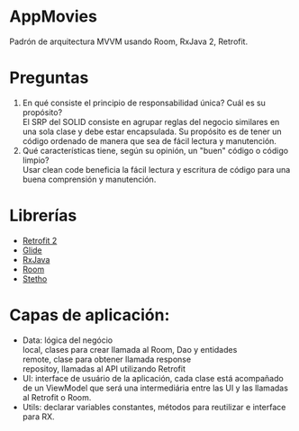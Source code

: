 # AppMovies
Padrón de arquitectura MVVM usando Room, RxJava 2, Retrofit.

# Preguntas
<ol>
<li>En qué consiste el principio de responsabilidad única? Cuál es su propósito?</br>
El SRP del SOLID consiste en agrupar reglas del negocio similares en una sola clase y debe estar encapsulada. Su propósito es de tener un código ordenado de manera que sea de fácil lectura y manutención.</li>

<li>Qué características tiene, según su opinión, un "buen" código o código limpio?</br>
Usar clean code beneficia la fácil lectura y escritura de código para una buena comprensión y manutención.
</li>
</ol>

# Librerías
<ul> 
<li><a href="https://square.github.io/retrofit/">Retrofit 2</a></li>
<li><a href="https://github.com/bumptech/glide">Glide</a></li>
<li><a href="https://github.com/ReactiveX/RxJava">RxJava</a></li>
<li><a href="https://developer.android.com/topic/libraries/architecture/room.html">Room</a></li>
<li><a href="http://facebook.github.io/stetho/">Stetho</a></li>
</ul>

# Capas de aplicación:
<ul> 
<li>Data: lógica del negócio</br>
local, clases para crear llamada al Room, Dao y entidades</br>
remote, clase para obtener llamada response</br>
repositoy, llamadas al API utilizando Retrofit</r>
</li>
<li>UI: interface de usuário de la aplicación, cada clase está acompañado de un ViewModel que será una intermediária entre las UI y las llamadas al Retrofit o Room.</li>
<li>Utils: declarar variables constantes, métodos para reutilizar e interface para RX.</li>
</ul>
